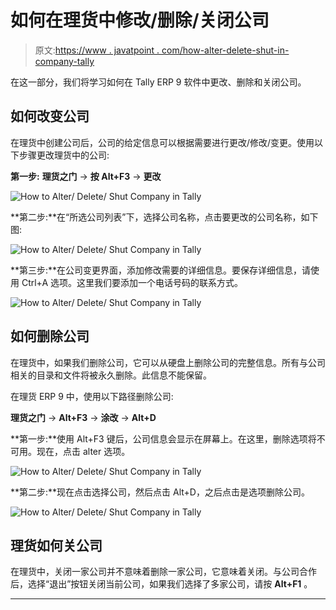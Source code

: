 # 如何在理货中修改/删除/关闭公司

> 原文:[https://www . javatpoint . com/how-alter-delete-shut-in-company-tally](https://www.javatpoint.com/how-to-alter-delete-shut-company-in-tally)

在这一部分，我们将学习如何在 Tally ERP 9 软件中更改、删除和关闭公司。

## 如何改变公司

在理货中创建公司后，公司的给定信息可以根据需要进行更改/修改/变更。使用以下步骤更改理货中的公司:

**第一步:** **理货之门** → **按 Alt+F3** → **更改**

![How to Alter/ Delete/ Shut Company in Tally](../Images/ab07e90a1a36fb15539ae3b7872a631d.png)

**第二步:**在“所选公司列表”下，选择公司名称，点击要更改的公司名称，如下图:

![How to Alter/ Delete/ Shut Company in Tally](../Images/a3ab327ff7373b576d6b11ce8dca7f94.png)

**第三步:**在公司变更界面，添加修改需要的详细信息。要保存详细信息，请使用 Ctrl+A 选项。这里我们要添加一个电话号码的联系方式。

![How to Alter/ Delete/ Shut Company in Tally](../Images/18b75ebe2144700207ca13d23965df24.png)

## 如何删除公司

在理货中，如果我们删除公司，它可以从硬盘上删除公司的完整信息。所有与公司相关的目录和文件将被永久删除。此信息不能保留。

在理货 ERP 9 中，使用以下路径删除公司:

**理货之门** → **Alt+F3** → **涂改** → **Alt+D**

**第一步:**使用 Alt+F3 键后，公司信息会显示在屏幕上。在这里，删除选项将不可用。现在，点击 alter 选项。

![How to Alter/ Delete/ Shut Company in Tally](../Images/7bd0476379afe6952fff0eaedd0bd3e6.png)

**第二步:**现在点击选择公司，然后点击 Alt+D，之后点击是选项删除公司。

![How to Alter/ Delete/ Shut Company in Tally](../Images/866f5488a5a9aa4a291e1fef55fe7037.png)

## 理货如何关公司

在理货中，关闭一家公司并不意味着删除一家公司，它意味着关闭。与公司合作后，选择“退出”按钮关闭当前公司，如果我们选择了多家公司，请按 **Alt+F1** 。

* * *